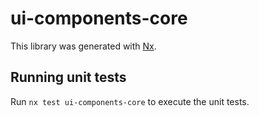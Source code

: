 # ui-components-core

This library was generated with [Nx](https://nx.dev).

## Running unit tests

Run `nx test ui-components-core` to execute the unit tests.
